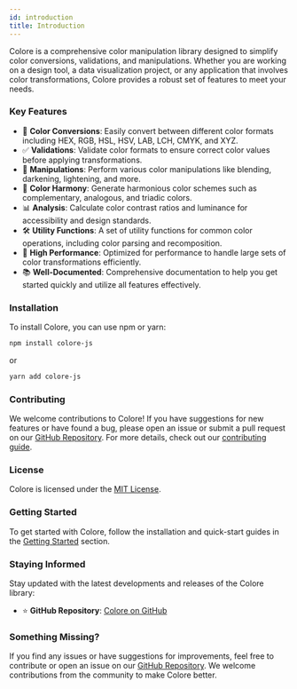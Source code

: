 ```yaml
---
id: introduction
title: Introduction
---
```


Colore is a comprehensive color manipulation library designed to simplify color conversions, validations, and manipulations. Whether you are working on a design tool, a data visualization project, or any application that involves color transformations, Colore provides a robust set of features to meet your needs.

### Key Features

- 🎨 **Color Conversions**: Easily convert between different color formats including HEX, RGB, HSL, HSV, LAB, LCH, CMYK, and XYZ.
- ✅ **Validations**: Validate color formats to ensure correct color values before applying transformations.
- 🔄 **Manipulations**: Perform various color manipulations like blending, darkening, lightening, and more.
- 🌈 **Color Harmony**: Generate harmonious color schemes such as complementary, analogous, and triadic colors.
- 📊 **Analysis**: Calculate color contrast ratios and luminance for accessibility and design standards.
- 🛠️ **Utility Functions**: A set of utility functions for common color operations, including color parsing and recomposition.
- 🚀 **High Performance**: Optimized for performance to handle large sets of color transformations efficiently.
- 📚 **Well-Documented**: Comprehensive documentation to help you get started quickly and utilize all features effectively.

### Installation

To install Colore, you can use npm or yarn:

```bash
npm install colore-js
```
or
```bash
yarn add colore-js
```

### Contributing

We welcome contributions to Colore! If you have suggestions for new features or have found a bug, please open an issue or submit a pull request on our [GitHub Repository](https://github.com/mallikcheripally/colore-js). For more details, check out our [contributing guide](https://github.com/your-repo/CONTRIBUTING.md).

### License

Colore is licensed under the [MIT License](https://github.com/mallikcheripally/colore-js/LICENSE).

### Getting Started

To get started with Colore, follow the installation and quick-start guides in the [Getting Started](getting-started/installation) section.

### Staying Informed

Stay updated with the latest developments and releases of the Colore library:

- ⭐ **GitHub Repository**: [Colore on GitHub](https://github.com/mallikcheripally/colore-js)

### Something Missing?

If you find any issues or have suggestions for improvements, feel free to contribute or open an issue on our [GitHub Repository](https://github.com/mallikcheripally/colore-js). We welcome contributions from the community to make Colore better.
